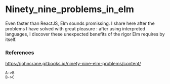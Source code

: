 # Ninety_nine_problems_in_elm

Even faster than ReactJS, Elm sounds promissing.
I share here after the problems I have solved with great pleasure : after using interpreted languages, I discover these unexpected benefits of the rigor Elm requires by itself.

### References
https://johncrane.gitbooks.io/ninety-nine-elm-problems/content/

```sequence
A->B
B->C
```
